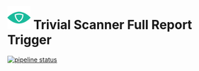 # <img src=".repo/assets/icon-512x512.png"  width="52" height="52"> Trivial Scanner Full Report Trigger

[![pipeline status](https://gitlab.com/trivialsec/trivialscan-full-report-trigger/badges/main/pipeline.svg)](https://gitlab.com/trivialsec/trivialscan-full-report-trigger/commits/main)

#
